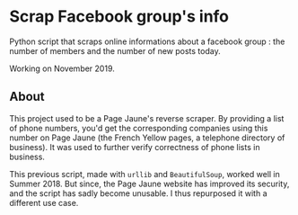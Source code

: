 # Scrap Facebook group's info
Python script that scraps online informations about a facebook group : the number of members and the number of new posts today. 

Working on November 2019.

## About 

This project used to be a Page Jaune's reverse scraper. By providing a list of phone numbers, you'd get the corresponding companies using this number on Page Jaune (the French Yellow pages, a telephone directory of business). It was used to further verify correctness of phone lists in business. 

This previous script, made with `urllib` and `BeautifulSoup`, worked well in Summer 2018. But since, the Page Jaune website has improved its security, and the script has sadly become unusable. I thus repurposed it with a different use case. 
